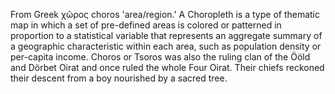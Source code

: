 From Greek χῶρος choros 'area/region.' A Choropleth is a type of thematic map in which a set of pre-defined areas is colored or patterned in proportion to a statistical variable that represents an aggregate summary of a geographic characteristic within each area, such as population density or per-capita income. Choros or Tsoros was also the ruling clan of the Ööld and Dörbet Oirat and once ruled the whole Four Oirat. Their chiefs reckoned their descent from a boy nourished by a sacred tree.
